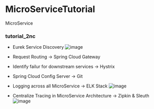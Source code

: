 # MicroServiceTutorial
MicroService

### tutorial_2nc

* Eurek Service Discovery
![image](https://user-images.githubusercontent.com/7258995/163204198-2ee7c47b-d73c-46cc-8df5-e2bbc6d98cc3.png)


* Request Routing -> Spring Cloud Gateway


* Identify failur for downstream services -> Hystrix


* Spring Cloud Config Server -> Git


* Logging across all MicroService -> ELK Stack
![image](https://user-images.githubusercontent.com/7258995/163204324-294e21a2-cc3d-4c7b-aff9-dc7d07a98144.png)


* Centralize Tracing in MicroService Architecture -> Zipkin & Sleuth
![image](https://user-images.githubusercontent.com/7258995/163204108-c1a44abb-f55d-420f-8474-cf14736b28ca.png)
